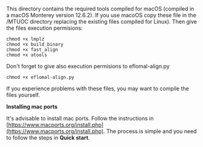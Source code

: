 This directory contains the required tools compiled for macOS (compiled in a macOS Monterey version 12.6.2). If you use macoOS copy these file in the /MTUOC directory replacing the existing files compiled for Linux). Then give the files execution permisions:

```
chmod +x lmplz
chmod +x build_binary
chmod +x fast_align
chmod +x atools
```

Don't forget to give also execution permisions to eflomal-align.py

```
chmod +x eflomal-align.py
```

If you experience problems with these files, you may want to compile the files yourself.

**Installing mac ports**

It's advisable to install mac ports. Follow the instructions in [https://www.macports.org/install.php](https://www.macports.org/install.php). The process is simple and you need to follow the steps in **Quick start**.

 

